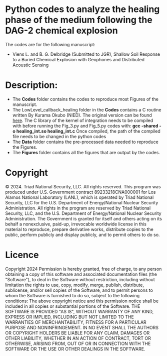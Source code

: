 # Python codes to analyze the healing phase of the medium following the DAG-2 chemical explosion

The codes are for the following manuscript:
- Viens L. and B. G. Delbridge (Submitted to JGR), Shallow Soil Response to a Buried Chemical Explosion with Geophones and Distributed Acoustic Sensing


# Description:

- The **Codes** folder contains the codes to reproduce most Figures of the manuscript.
 - The LowLevel_callback_healing folder in the **Codes** contains a C routine written By Kurama Okubo (NIED). The original version can be found [here](https://github.com/kura-okubo/SeisMonitoring_Paper/tree/master/Post/ModelFit/code/LowLevel_callback_healing_distributed).
The C library of the kernel of integration needs to be compiled with before running the Fig_3.py and Fig_5.py codes with: 
   **gcc -shared -o healing_int.so healing_int.c**
Once compiled, the path of the compiled file needs to be changed in the python codes 
- The **Data** folder contains the pre-processed data needed to reproduce the Figures.
- The **Figures** folder contains all the figures that are output by the codes.

# Copyright

© 2024. Triad National Security, LLC. All rights reserved.
This program was produced under U.S. Government contract 89233218CNA000001 for Los Alamos
National Laboratory (LANL), which is operated by Triad National Security, LLC for the U.S.
Department of Energy/National Nuclear Security Administration. All rights in the program are
reserved by Triad National Security, LLC, and the U.S. Department of Energy/National Nuclear
Security Administration. The Government is granted for itself and others acting on its behalf a
nonexclusive, paid-up, irrevocable worldwide license in this material to reproduce, prepare
derivative works, distribute copies to the public, perform publicly and display publicly, and to permit
others to do so.

# Licence

Copyright 2024
Permission is hereby granted, free of charge, to any person obtaining a copy of this software and associated documentation files (the "Software"), to deal in the Software without restriction, including without limitation the rights to use, copy, modify, merge, publish, distribute, sublicense, and/or sell copies of the Software, and to permit persons to whom the Software is furnished to do so, subject to the following conditions:
The above copyright notice and this permission notice shall be included in all copies or substantial portions of the Software.
THE SOFTWARE IS PROVIDED "AS IS", WITHOUT WARRANTY OF ANY KIND, EXPRESS OR
IMPLIED, INCLUDING BUT NOT LIMITED TO THE WARRANTIES OF MERCHANTABILITY,
FITNESS FOR A PARTICULAR PURPOSE AND NONINFRINGEMENT. IN NO EVENT SHALL THE
AUTHORS OR COPYRIGHT HOLDERS BE LIABLE FOR ANY CLAIM, DAMAGES OR OTHER
LIABILITY, WHETHER IN AN ACTION OF CONTRACT, TORT OR OTHERWISE, ARISING FROM,
OUT OF OR IN CONNECTION WITH THE SOFTWARE OR THE USE OR OTHER DEALINGS IN THE
SOFTWARE.
